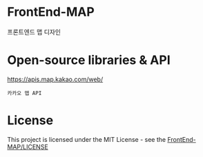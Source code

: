 # FrontEnd-MAP
프론트엔드 맵 디자인
# Open-source libraries & API
https://apis.map.kakao.com/web/

    카카오 맵 API
# License
This project is licensed under the MIT License - see the [FrontEnd-MAP/LICENSE](LICENSE)
